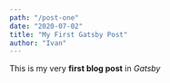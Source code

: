 ```yaml
---
path: "/post-one"
date: "2020-07-02"
title: "My First Gatsby Post"
author: "Ivan"
---
```


This is my very **first blog post** in *Gatsby*
